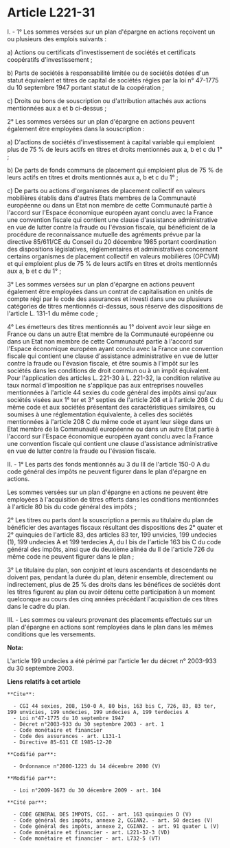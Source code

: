 # Article L221-31

I. - 1° Les sommes versées sur un plan d'épargne en actions reçoivent un ou plusieurs des emplois suivants :

a) Actions ou certificats d'investissement de sociétés et certificats coopératifs d'investissement ;

b) Parts de sociétés à responsabilité limitée ou de sociétés dotées d'un statut équivalent et titres de capital de sociétés
régies par la loi n° 47-1775 du 10 septembre 1947 portant statut de la coopération ;

c) Droits ou bons de souscription ou d'attribution attachés aux actions mentionnées aux a et b ci-dessus ;

2° Les sommes versées sur un plan d'épargne en actions peuvent également être employées dans la souscription :

a) D'actions de sociétés d'investissement à capital variable qui emploient plus de 75 % de leurs actifs en titres et droits
mentionnés aux a, b et c du 1° ;

b) De parts de fonds communs de placement qui emploient plus de 75 % de leurs actifs en titres et droits mentionnés aux a, b
et c du 1° ;

c) De parts ou actions d'organismes de placement collectif en valeurs mobilières établis dans d'autres Etats membres de la
Communauté européenne ou dans un Etat non membre de cette Communauté partie à l'accord sur l'Espace économique européen ayant
conclu avec la France une convention fiscale qui contient une clause d'assistance administrative en vue de lutter contre la
fraude ou l'évasion fiscale, qui bénéficient de la procédure de reconnaissance mutuelle des agréments prévue par la directive
85/611/CE du Conseil du 20 décembre 1985 portant coordination des dispositions législatives, réglementaires et
administratives concernant certains organismes de placement collectif en valeurs mobilières (OPCVM) et qui emploient plus de
75 % de leurs actifs en titres et droits mentionnés aux a, b et c du 1° ;

3° Les sommes versées sur un plan d'épargne en actions peuvent également être employées dans un contrat de capitalisation en
unités de compte régi par le code des assurances et investi dans une ou plusieurs catégories de titres mentionnés ci-dessus,
sous réserve des dispositions de l'article L. 131-1 du même code ;

4° Les émetteurs des titres mentionnés au 1° doivent avoir leur siège en France ou dans un autre Etat membre de la Communauté
européenne ou dans un Etat non membre de cette Communauté partie à l'accord sur l'Espace économique européen ayant conclu
avec la France une convention fiscale qui contient une clause d'assistance administrative en vue de lutter contre la fraude
ou l'évasion fiscale, et être soumis à l'impôt sur les sociétés dans les conditions de droit commun ou à un impôt équivalent.
Pour l'application des articles L. 221-30 à L. 221-32, la condition relative au taux normal d'imposition ne s'applique pas
aux entreprises nouvelles mentionnées à l'article 44 sexies du code général des impôts ainsi qu'aux sociétés visées aux 1°
ter et 3° septies de l'article 208 et à l'article 208 C du même code et aux sociétés présentant des caractéristiques
similaires, ou soumises à une réglementation équivalente, à celles des sociétés mentionnées à l'article 208 C du même code et
ayant leur siège dans un Etat membre de la Communauté européenne ou dans un autre Etat partie à l'accord sur l'Espace
économique européen ayant conclu avec la France une convention fiscale qui contient une clause d'assistance administrative en
vue de lutter contre la fraude ou l'évasion fiscale.

II. - 1° Les parts des fonds mentionnés au 3 du III de l'article 150-0 A du code général des impôts ne peuvent figurer dans
le plan d'épargne en actions.

Les sommes versées sur un plan d'épargne en actions ne peuvent être employées à l'acquisition de titres offerts dans les
conditions mentionnées à l'article 80 bis du code général des impôts ;

2° Les titres ou parts dont la souscription a permis au titulaire du plan de bénéficier des avantages fiscaux résultant des
dispositions des 2° quater et 2° quinquies de l'article 83, des articles 83 ter, 199 unvicies, 199 undecies (1), 199 undecies
A et 199 terdecies A, du I bis de l'article 163 bis C du code général des impôts, ainsi que du deuxième alinéa du II de
l'article 726 du même code ne peuvent figurer dans le plan ;

3° Le titulaire du plan, son conjoint et leurs ascendants et descendants ne doivent pas, pendant la durée du plan, détenir
ensemble, directement ou indirectement, plus de 25 % des droits dans les bénéfices de sociétés dont les titres figurent au
plan ou avoir détenu cette participation à un moment quelconque au cours des cinq années précédant l'acquisition de ces
titres dans le cadre du plan.

III. - Les sommes ou valeurs provenant des placements effectués sur un plan d'épargne en actions sont remployées dans le plan
dans les mêmes conditions que les versements.

**Nota:**

L'article 199 undecies a été périmé par l'article 1er du décret n° 2003-933 du 30 septembre 2003.

**Liens relatifs à cet article**

	**Cite**:

	  - CGI 44 sexies, 208, 150-0 A, 80 bis, 163 bis C, 726, 83, 83 ter, 199 unvicies, 199 undecies, 199 undecies A, 199 terdecies A
	  - Loi n°47-1775 du 10 septembre 1947
	  - Décret n°2003-933 du 30 septembre 2003 - art. 1
	  - Code monétaire et financier
	  - Code des assurances - art. L131-1
	  - Directive 85-611 CE 1985-12-20

	**Codifié par**:

	  - Ordonnance n°2000-1223 du 14 décembre 2000 (V)

	**Modifié par**:

	  - Loi n°2009-1673 du 30 décembre 2009 - art. 104

	**Cité par**:

	  - CODE GENERAL DES IMPOTS, CGI. - art. 163 quinquies D (V)
	  - Code général des impôts, annexe 2, CGIAN2. - art. 50 decies (V)
	  - Code général des impôts, annexe 2, CGIAN2. - art. 91 quater L (V)
	  - Code monétaire et financier - art. L221-32-3 (VD)
	  - Code monétaire et financier - art. L732-5 (VT)
